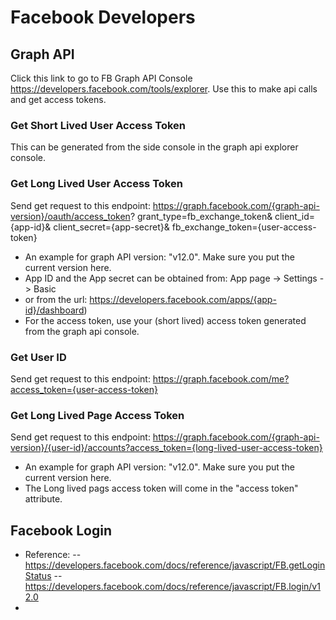 # Facebook Developers

## Graph API
Click this link to go to FB Graph API Console https://developers.facebook.com/tools/explorer.
Use this to make api calls and get access tokens.

### Get Short Lived User Access Token
This can be generated from the side console in the graph api explorer console.

### Get Long Lived User Access Token
Send get request to this endpoint: https://graph.facebook.com/{graph-api-version}/oauth/access_token?
                                   grant_type=fb_exchange_token&
                                   client_id={app-id}&
                                   client_secret={app-secret}&
                                   fb_exchange_token={user-access-token}
                                   
- An example for graph API version: "v12.0". Make sure you put the current version here.
- App ID and the App secret can be obtained from: App page -> Settings -> Basic 
- or from the url: https://developers.facebook.com/apps/{app-id}/dashboard)
- For the access token, use your (short lived) access token generated from the graph api console.

### Get User ID
Send get request to this endpoint: https://graph.facebook.com/me?access_token={user-access-token}


### Get Long Lived Page Access Token
Send get request to this endpoint: https://graph.facebook.com/{graph-api-version}/{user-id}/accounts?access_token={long-lived-user-access-token}

- An example for graph API version: "v12.0". Make sure you put the current version here.
- The Long lived pags access token will come in the "access token" attribute.


## Facebook Login
- Reference: 
-- https://developers.facebook.com/docs/reference/javascript/FB.getLoginStatus
-- https://developers.facebook.com/docs/reference/javascript/FB.login/v12.0
-
